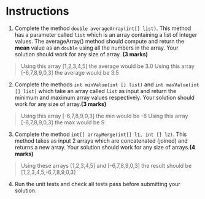 # Instructions

1. Complete the method `double averageArray(int[] list)`. This method has a parameter called `list` which is an array containing a list of integer values. The averageArray() method should compute and return the **mean** value as an `double` using all the numbers in the array. Your solution should work for any size of array. **(3 marks)**
> Using this array [1,2,3,4,5] the average would be 3.0
> Using this array [-6,7,8,9,0,3] the average would be 3.5

2. Complete the methods `int minValue(int [] list)` and `int maxValue(int [] list)` which take an array called `list` as input and return the minimum and maximum array values respectively. Your solution should work for any size of array.**(3 marks)**
> Using this array [-6,7,8,9,0,3] the min would be -6
> Using this array [-6,7,8,9,0,3] the max would be 9

3. Complete the method `int[] arrayMerge(int[] l1, int [] l2)`. This method takes as input 2 arrays which are concatenated (joined) and returns a new array. Your solution should work for any size of arrays.**(4 marks)**
> Using these arrays [1,2,3,4,5] and [-6,7,8,9,0,3]
> the result should be [1,2,3,4,5,-6,7,8,9,0,3]

4. Run the unit tests and check all tests pass before submitting your solution.